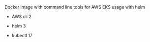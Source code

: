 Docker image with command line tools for AWS EKS usage with helm

* AWS cli 2

* helm 3

* kubectl 17
